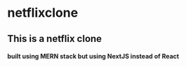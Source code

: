 # netflixclone
## This is a netflix clone
#### built using MERN stack but using NextJS instead of React
